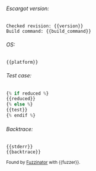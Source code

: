 ###### Escargot version:

```
Checked revision: {{version}}
Build command: {{build_command}}
```

###### OS:

```
{{platform}}
```

###### Test case:

```javascript
{% if reduced %}
{{reduced}}
{% else %}
{{test}}
{% endif %}
```

###### Backtrace:

```
{{stderr}}
{{backtrace}}
```

<sup>Found by [Fuzzinator](http://fuzzinator.readthedocs.io/) with {{fuzzer}}. </sup>
